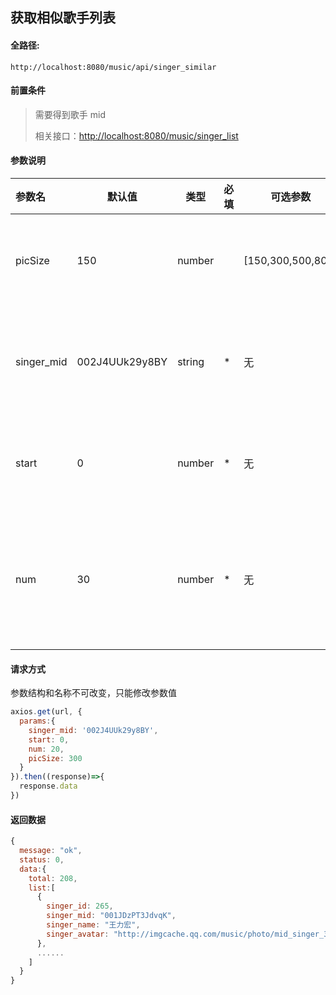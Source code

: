 ## 获取相似歌手列表

#### 全路径:

```
http://localhost:8080/music/api/singer_similar
```

#### 前置条件

> 需要得到歌手 mid    
>
> 相关接口：[http://localhost:8080/music/singer_list](https://github.com/JooZh/music-api-for-qq/blob/master/docs/singer_list.md)

#### 参数说明

| 参数名    | 默认值         | 类型   | 必填 | 可选参数 | 说明               |
| :-------- | -------------- | ------ | ---- | -------- | ------------------ |
| picSize | 150 | number |  | [150,300,500,800] | 头像尺寸大小 |
| singer_mid | 002J4UUk29y8BY | string | *    | 无       | 歌手的唯一标识     |
| start     | 0              | number | *    | 无       | 开始查询位置       |
| num       | 30             | number | *    | 无       | 每次查询返回的条数 |

#### 请求方式

参数结构和名称不可改变，只能修改参数值

```js
axios.get(url, {
  params:{
    singer_mid: '002J4UUk29y8BY',
    start: 0,
    num: 20,
    picSize: 300
  }
}).then((response)=>{
  response.data
})
```

#### 返回数据

```js
{
  message: "ok",
  status: 0,
  data:{
    total: 208,                        
    list:[
      {
        singer_id: 265,
        singer_mid: "001JDzPT3JdvqK",
        singer_name: "王力宏",
        singer_avatar: "http://imgcache.qq.com/music/photo/mid_singer_300/q/K/001JDzPT3JdvqK.jpg"
      },
      ......
    ]
  }
}
```

